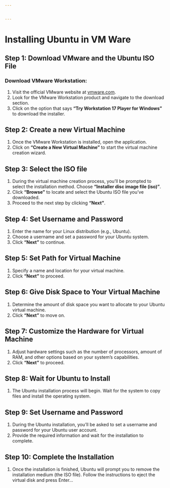 ```yaml
---


---
```


<h1 id="installing-ubuntu-in-vm-ware">Installing Ubuntu in VM Ware</h1>
<h2 id="step-1-download-vmware-and-the-ubuntu-iso-file">Step 1: Download VMware and the Ubuntu ISO File</h2>
<h3 id="download-vmware-workstation">Download VMware Workstation:</h3>
<ol>
<li>Visit the official VMware website at <a href="https://www.vmware.com/">vmware.com</a>.</li>
<li>Look for the VMware Workstation product and navigate to the download section.</li>
<li>Click on the option that says <strong>“Try Workstation 17 Player for Windows”</strong> to download the installer.</li>
</ol>
<h2 id="step-2-create-a-new-virtual-machine">Step 2: Create a new Virtual Machine</h2>
<ol>
<li>Once the VMware Workstation is installed, open the application.</li>
<li>Click on <strong>“Create a New Virtual Machine”</strong> to start the virtual machine creation wizard.</li>
</ol>
<h2 id="step-3-select-the-iso-file">Step 3: Select the ISO file</h2>
<ol>
<li>During the virtual machine creation process, you’ll be prompted to select the installation method. Choose <strong>“Installer disc image file (iso)”</strong>.</li>
<li>Click <strong>“Browse”</strong> to locate and select the Ubuntu ISO file you’ve downloaded.</li>
<li>Proceed to the next step by clicking <strong>“Next”</strong>.</li>
</ol>
<h2 id="step-4-set-username-and-password">Step 4: Set Username and Password</h2>
<ol>
<li>Enter the name for your Linux distribution (e.g., Ubuntu).</li>
<li>Choose a username and set a password for your Ubuntu system.</li>
<li>Click <strong>“Next”</strong> to continue.</li>
</ol>
<h2 id="step-5-set-path-for-virtual-machine">Step 5: Set Path for Virtual Machine</h2>
<ol>
<li>Specify a name and location for your virtual machine.</li>
<li>Click <strong>“Next”</strong> to proceed.</li>
</ol>
<h2 id="step-6-give-disk-space-to-your-virtual-machine">Step 6: Give Disk Space to Your Virtual Machine</h2>
<ol>
<li>Determine the amount of disk space you want to allocate to your Ubuntu virtual machine.</li>
<li>Click <strong>“Next”</strong> to move on.</li>
</ol>
<h2 id="step-7-customize-the-hardware-for-virtual-machine">Step 7: Customize the Hardware for Virtual Machine</h2>
<ol>
<li>Adjust hardware settings such as the number of processors, amount of RAM, and other options based on your system’s capabilities.</li>
<li>Click <strong>“Next”</strong> to proceed.</li>
</ol>
<h2 id="step-8-wait-for-ubuntu-to-install">Step 8: Wait for Ubuntu to Install</h2>
<ol>
<li>The Ubuntu installation process will begin. Wait for the system to copy files and install the operating system.</li>
</ol>
<h2 id="step-9-set-username-and-password">Step 9: Set Username and Password</h2>
<ol>
<li>During the Ubuntu installation, you’ll be asked to set a username and password for your Ubuntu user account.</li>
<li>Provide the required information and wait for the installation to complete.</li>
</ol>
<h2 id="step-10-complete-the-installation">Step 10: Complete the Installation</h2>
<ol>
<li>Once the installation is finished, Ubuntu will prompt you to remove the installation medium (the ISO file). Follow the instructions to eject the virtual disk and press Enter…</li>
</ol>

